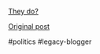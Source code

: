<!--
date: '2007-05-07'
published: true
slug: 2007-05-israel-tortures-prisoners-independent
time_to_read: 5
title: 'Israel &#39;routinely tortures prisoners&#39; - Independent Online Edition
  &gt;

  Middle East'
-->

[They do?](http://news.independent.co.uk/world/middle_east/article2519072.ece#2007-05-07T00:00:39-00:00)

[Original post](https://ysfk.blogspot.com/2007/05/israel-tortures-prisoners-independent.html)

#politics #legacy-blogger 